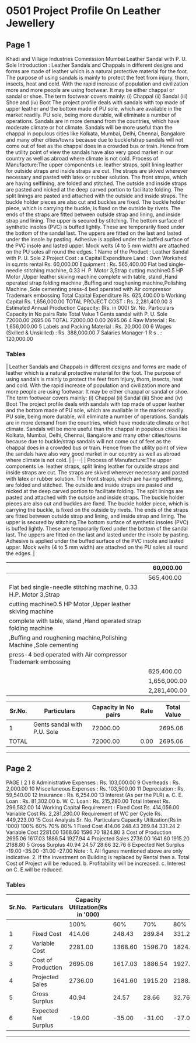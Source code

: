 # 0501 Project Profile On Leather Jewellery

## Page 1

Khadi and Village Industries Commission Mumbai Leather Sandal with P. U. Sole Introduction : Leather Sandals and Chappals in different designs and forms are made of leather which is a natural protective material for the foot. The purpose of using sandals is mainly to protect the feet from injury, thorn, insects, heat and cold. With the rapid increase of population and civilization more and more people are using footwear. It may be either chappal or sandal or shoe. The term footwear covers mainly: (i) Chappal (ii) Sandal (iii) Shoe and (iv) Boot The project profile deals with sandals with top made of upper leather and the bottom made of PU sole, which are available in the market readily. PU sole, being more durable, will eliminate a number of operations. Sandals are in more demand from the countries, which have moderate climate or hot climate. Sandals will be more useful than the chappal in populous cities like Kolkata, Mumbai, Delhi, Chennai, Bangalore and many other cities/towns because due to buckle/strap sandals will not come out of feet as the chappal does in a crowded bus or train. Hence from the utility point of view the sandals have also very good market in our country as well as abroad where climate is not cold. Process of Manufacture:The upper components i.e. leather straps, split lining leather for outside straps and inside straps are cut. The straps are skived wherever necessary and pasted with latex or rubber solution. The front straps, which are having selflining, are folded and stitched. The outside and inside straps are pasted and nicked at the deep carved portion to facilitate folding. The split linings are pasted and attached with the outside and inside straps. The buckle holder pieces are also cut and buckles are fixed. The buckle holder piece, which is carrying the buckle, is fixed on the outside by rivets. The ends of the straps are fitted between outside strap and lining, and inside strap and lining. The upper is secured by stitching. The bottom surface of synthetic insoles (PVC) is buffed lightly. These are temporarily fixed under the bottom of the sandal last. The uppers are fitted on the last and lasted under the insole by pasting. Adhesive is applied under the buffed surface of the PVC insole and lasted upper. Mock welts (4 to 5 mm width) are attached on the PU soles all round the edges. 1 Name of the Product : Leather Sandal with P. U. Sole 2 Project Cost : a Capital Expenditure Land : Own Workshed in sq.mts rental Rs. 60,000.00 Equipment : Rs. 565,400.00 Flat bed single-needle stitching machine, 0.33 H. P. Motor 3,Strap cutting machine0.5 HP Motor ,Upper leather skiving machine complete with table, stand ,Hand operated strap folding machine ,Buffing and roughening machine,Polishing Machine ,Sole cementing press-4 bed operated with Air compressor Trademark embossing Total Capital Expenditure Rs. 625,400.00 b Working Capital Rs. 1,656,000.00 TOTAL PROJECT COST : Rs. 2,281,400.00 3 Estimated Annual Production Capacity: (Rs. in 000) Sr. No. Particulars Capacity in No pairs Rate Total Value 1 Gents sandal with P. U. Sole 72000.00 2695.06 TOTAL 72000.00 0.00 2695.06 4 Raw Material : Rs. 1,656,000.00 5 Labels and Packing Material : Rs. 20,000.00 6 Wages (Skilled & Unskilled) : Rs. 388,000.00 7 Salaries Manager-1 R s . : 120,000.00

### Tables

| Leather Sandals and Chappals in different designs and forms are made of leather which is a natural protective material for
the foot. The purpose of using sandals is mainly to protect the feet from injury, thorn, insects, heat and cold. With the
rapid increase of population and civilization more and more people are using footwear. It may be either chappal or sandal or
shoe. The term footwear covers mainly: (i) Chappal (ii) Sandal (iii) Shoe and (iv) Boot The project profile deals with
sandals with top made of upper leather and the bottom made of PU sole, which are available in the market readily. PU
sole, being more durable, will eliminate a number of operations. Sandals are in more demand from the countries, which
have moderate climate or hot climate. Sandals will be more useful than the chappal in populous cities like Kolkata, Mumbai,
Delhi, Chennai, Bangalore and many other cities/towns because due to buckle/strap sandals will not come out of feet as
the chappal does in a crowded bus or train. Hence from the utility point of view the sandals have also very good market in
our country as well as abroad where climate is not cold. |
|---|
| Process of Manufacture:The upper components i.e. leather straps, split lining leather for outside straps and inside straps
are cut. The straps are skived wherever necessary and pasted with latex or rubber solution. The front straps, which are
having selflining, are folded and stitched. The outside and inside straps are pasted and nicked at the deep carved portion
to facilitate folding. The split linings are pasted and attached with the outside and inside straps. The buckle holder pieces
are also cut and buckles are fixed. The buckle holder piece, which is carrying the buckle, is fixed on the outside by rivets.
The ends of the straps are fitted between outside strap and lining, and inside strap and lining. The upper is secured by
stitching.The bottom surface of synthetic insoles (PVC) is buffed lightly. These are temporarily fixed under the bottom of
the sandal last. The uppers are fitted on the last and lasted under the insole by pasting. Adhesive is applied under the
buffed surface of the PVC insole and lasted upper. Mock welts (4 to 5 mm width) are attached on the PU soles all round
the edges. |

|  | 60,000.00 |
|---|---|
|  | 565,400.00 |
| Flat bed single-needle stitching machine, 0.33 H.P. Motor 3,Strap |  |
| cutting machine0.5 HP Motor ,Upper leather skiving machine |  |
| complete with table, stand ,Hand operated strap folding machine |  |
| ,Buffing and roughening machine,Polishing Machine ,Sole cementing
press-4 bed operated with Air compressor Trademark embossing |  |
|  | 625,400.00 |
|  | 1,656,000.00 |
|  | 2,281,400.00 |

| Sr.No. | Particulars | Capacity in No pairs | Rate | Total Value |
|---|---|---|---|---|
| 1 | Gents sandal with P.U. Sole | 72000.00 |  | 2695.06 |
| TOTAL |  | 72000.00 | 0.00 | 2695.06 |

---

## Page 2

PAGE ( 2 ) 8 Administrative Expenses : Rs. 103,000.00 9 Overheads : Rs. 2,000.00 10 Miscellaneous Expenses : Rs. 103,500.00 11 Depreciation : Rs. 59,540.00 12 Insurance : Rs. 6,254.00 13 Interest (As per the PLR) a. C. E. Loan : Rs. 81,302.00 b. W. C. Loan : Rs. 215,280.00 Total Interest Rs. 296,582.00 14 Working Capital Requirement : Fixed Cost Rs. 414,056.00 Variable Cost Rs. 2,281,280.00 Requirement of WC per Cycle Rs. 449,223.00 15 Cost Analysis Sr. No. Particulars Capacity Utilization(Rs in '000) 100% 60% 70% 80% 1 Fixed Cost 414.06 248.43 289.84 331.24 2 Variable Cost 2281.00 1368.60 1596.70 1824.80 3 Cost of Production 2695.06 1617.03 1886.54 1927.94 4 Projected Sales 2736.00 1641.60 1915.20 2188.80 5 Gross Surplus 40.94 24.57 28.66 32.76 6 Expected Net Surplus -19.00 -35.00 -31.00 -27.00 Note : 1. All figures mentioned above are only indicative. 2. If the investment on Building is replaced by Rental then a. Total Cost of Project will be reduced. b. Profitability will be increased. c. Interest on C. E.will be reduced.

### Tables

| Sr.No. | Particulars | Capacity Utilization(Rs in '000) |  |  |  |
|---|---|---|---|---|---|
|  |  | 100% | 60% | 70% | 80% |
| 1 | Fixed Cost | 414.06 | 248.43 | 289.84 | 331.24 |
| 2 | Variable Cost | 2281.00 | 1368.60 | 1596.70 | 1824.80 |
| 3 | Cost of Production | 2695.06 | 1617.03 | 1886.54 | 1927.94 |
| 4 | Projected Sales | 2736.00 | 1641.60 | 1915.20 | 2188.80 |
| 5 | Gross Surplus | 40.94 | 24.57 | 28.66 | 32.76 |
| 6 | Expected Net Surplus | -19.00 | -35.00 | -31.00 | -27.00 |

---
